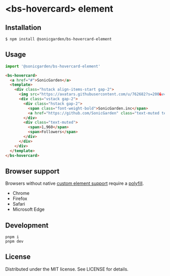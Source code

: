 # &lt;bs-hovercard&gt; element

## Installation

```
$ npm install @sonicgarden/bs-hovercard-element
```

## Usage

```js
import '@sonicgarden/bs-hovercard-element'
```

```html
<bs-hovercard>
  <a href="#">SonicGarden</a>
  <template>
    <div class="hstack align-items-start gap-2">
      <img src="https://avatars.githubusercontent.com/u/762682?s=200&v=4" class="img-thumbnail" style="width: 32px; height: 32px;">
      <div class="vstack gap-2">
        <div class="hstack gap-2">
          <span class="font-weight-bold">SonicGarden.inc</span>
          <a href="https://github.com/SonicGarden" class="text-muted text-decoration-none">@SonicGarden</a>
        </div>
        <div class="text-muted">
          <span>1,960</span>
          <span>Followers</span>
        </div>
      </div>
    </div>
  </template>
</bs-hovercard>
```

## Browser support

Browsers without native [custom element support][support] require a [polyfill][].

- Chrome
- Firefox
- Safari
- Microsoft Edge

[support]: https://caniuse.com/#feat=custom-elementsv1
[polyfill]: https://github.com/webcomponents/custom-elements

## Development

```
pnpm i
pnpm dev
```

## License

Distributed under the MIT license. See LICENSE for details.
